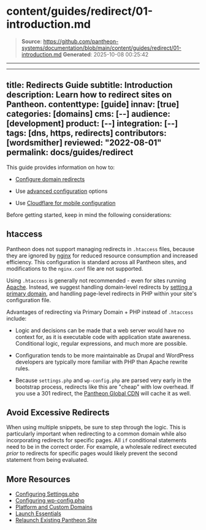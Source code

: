 # content/guides/redirect/01-introduction.md

> **Source**: https://github.com/pantheon-systems/documentation/blob/main/content/guides/redirect/01-introduction.md
> **Generated**: 2025-10-08 00:25:42

---

---
title: Redirects Guide
subtitle: Introduction
description: Learn how to redirect sites on Pantheon.
contenttype: [guide]
innav: [true]
categories: [domains]
cms: [--]
audience: [development]
product: [--]
integration: [--]
tags: [dns, https, redirects]
contributors: [wordsmither]
reviewed: "2022-08-01"
permalink: docs/guides/redirect
---

This guide provides information on how to:

- [Configure domain redirects](/guides/redirect/https/)

- Use [advanced configuration](/guides/redirect/advanced) options

- Use [Cloudflare for mobile configuration](/guides/redirect/mobile) 

Before getting started, keep in mind the following considerations:

## htaccess

Pantheon does not support managing redirects in `.htaccess` files, because they are ignored by [nginx](https://www.nginx.com/resources/wiki/#) for reduced resource consumption and increased efficiency. This configuration is standard across all Pantheon sites, and modifications to the `nginx.conf` file are not supported.

Using `.htaccess` is generally not recommended - even for sites running [Apache](https://httpd.apache.org/docs/trunk/howto/htaccess.html#when). Instead, we suggest handling domain-level redirects by [setting a primary domain](#set-a-primary-domain-via-the-dashboard), and handling page-level redirects in PHP within your site's configuration file.

Advantages of redirecting via  Primary Domain + PHP instead of `.htaccess` include:

- Logic and decisions can be made that a web server would have no context for, as it is executable code with application state awareness. Conditional logic, regular expressions, and much more are possible.

- Configuration tends to be more maintainable as Drupal and WordPress developers are typically more familiar with PHP than Apache rewrite rules.

- Because `settings.php` and `wp-config.php` are parsed very early in the bootstrap process, redirects like this are "cheap" with low overhead. If you use a 301 redirect, the [Pantheon Global CDN](/guides/global-cdn) will cache it as well.

## Avoid Excessive Redirects

When using multiple snippets, be sure to step through the logic. This is particularly important when redirecting to a common domain while also incorporating redirects for specific pages. All `if` conditional statements need to be in the correct order. For example, a wholesale redirect executed *prior* to redirects for specific pages would likely prevent the second statement from being evaluated.

## More Resources

- [Configuring Settings.php](/guides/php/settings-php)
- [Configuring wp-config.php](/guides/php/wp-config-php)
- [Platform and Custom Domains](/guides/domains)
- [Launch Essentials](/guides/launch)
- [Relaunch Existing Pantheon Site](/relaunch)
